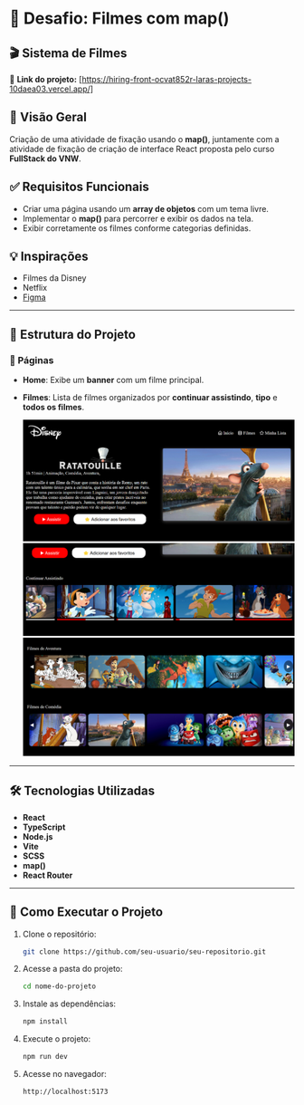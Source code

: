 # 📌 Desafio: Filmes com map()

## 🎬 Sistema de Filmes

🔗 **Link do projeto:** [https://hiring-front-ocvat852r-laras-projects-10daea03.vercel.app/]

## 📌 Visão Geral
Criação de uma atividade de fixação usando o **map()**, juntamente com a atividade de fixação de criação de interface React proposta pelo curso **FullStack do VNW**.

## ✅ Requisitos Funcionais
- Criar uma página usando um **array de objetos** com um tema livre.
- Implementar o **map()** para percorrer e exibir os dados na tela.
- Exibir corretamente os filmes conforme categorias definidas.

## 💡 Inspirações
- Filmes da Disney
- Netflix
- [Figma](https://www.figma.com/design/5GZiDiMXLdazvjzjOqF3Pw/NatalFlix-(Copy)?node-id=4-2&t=f4dYFZBpnLaChqos-0)

---

## 📁 Estrutura do Projeto

### 📄 Páginas
- **Home**: Exibe um **banner** com um filme principal.
- **Filmes**: Lista de filmes organizados por **continuar assistindo**, **tipo** e **todos os filmes**.


  <img src="./desafio-filmes/public/img/inicio.png" alt="Imagem inicial" />
  <img src="./desafio-filmes/public/img/next.png" alt="Imagem próxima" />
  <img src="./desafio-filmes/public/img/filmes.png" alt="Imagem de filmes" />
---

## 🛠️ Tecnologias Utilizadas
- **React**
- **TypeScript**
- **Node.js**
- **Vite**
- **SCSS**
- **map()**
- **React Router**

---

## 🚀 Como Executar o Projeto

1. Clone o repositório:
   ```bash
   git clone https://github.com/seu-usuario/seu-repositorio.git
   ```
2. Acesse a pasta do projeto:
   ```bash
   cd nome-do-projeto
   ```
3. Instale as dependências:
   ```bash
   npm install
   ```
4. Execute o projeto:
   ```bash
   npm run dev
   ```
5. Acesse no navegador:
   ```
   http://localhost:5173
   ```

